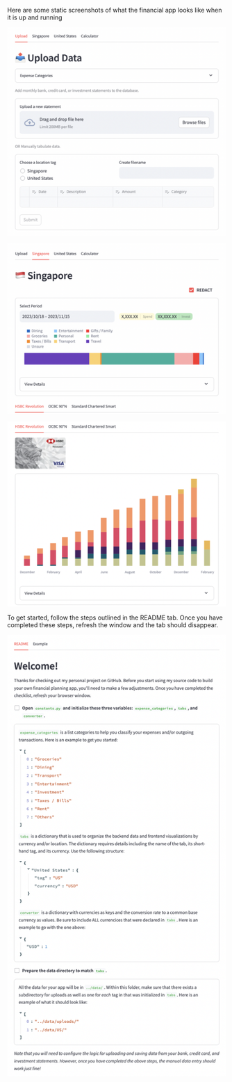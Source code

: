 Here are some static screenshots of what the financial app looks like when it is up and running

![Alt text](screenshots/upload.png "Data Uplaoder")

![Alt text](screenshots/expense-example.png "Expense Tracker")

![Alt text](screenshots/balance-example.png "Account Balance Viewer")

To get started, follow the steps outlined in the README tab. Once you have completed these steps, refresh the window and the tab should disappear.

![Alt text](screenshots/README.png "README")
